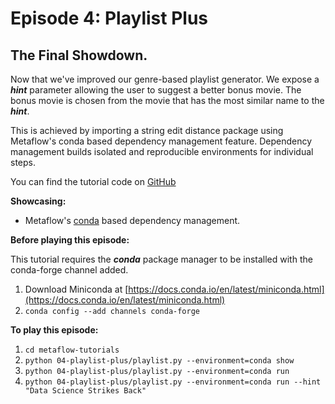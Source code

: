 # Episode 4: Playlist Plus

## The Final Showdown.

Now that we've improved our genre-based playlist generator. We expose a _**hint**_
parameter allowing the user to suggest a better bonus movie. The bonus movie is chosen
from the movie that has the most similar name to the _**hint**_.

This is achieved by importing a string edit distance package using Metaflow's conda
based dependency management feature. Dependency management builds isolated and
reproducible environments for individual steps.

You can find the tutorial code on
[GitHub](https://github.com/Netflix/metaflow/tree/master/metaflow/tutorials/04-playlist-plus)

**Showcasing:**

- Metaflow's [conda](../../../scaling/dependencies) based dependency management.

**Before playing this episode:**

This tutorial requires the _**conda**_ package manager to be installed with the
conda-forge channel added.

1. Download Miniconda at
   [https://docs.conda.io/en/latest/miniconda.html](https://docs.conda.io/en/latest/miniconda.html)
2. `conda config --add channels conda-forge`

**To play this episode:**

1. `cd metaflow-tutorials`
2. `python 04-playlist-plus/playlist.py --environment=conda show`
3. `python 04-playlist-plus/playlist.py --environment=conda run`
4. `python 04-playlist-plus/playlist.py --environment=conda run --hint "Data Science
   Strikes Back"`

<TutorialsLink link="../../tutorials"/>
